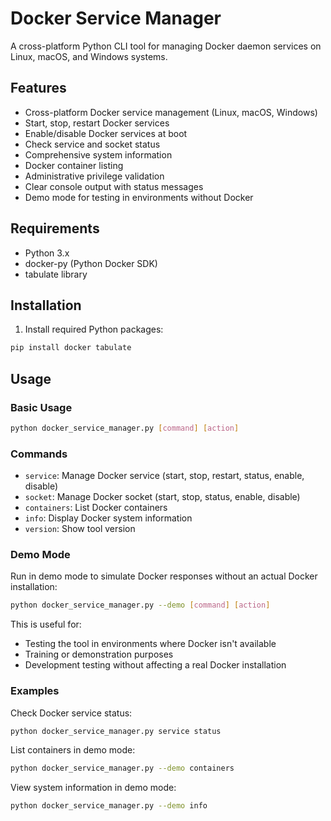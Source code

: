 # Docker Service Manager

A cross-platform Python CLI tool for managing Docker daemon services on Linux, macOS, and Windows systems.

## Features

- Cross-platform Docker service management (Linux, macOS, Windows)
- Start, stop, restart Docker services
- Enable/disable Docker services at boot
- Check service and socket status
- Comprehensive system information
- Docker container listing
- Administrative privilege validation
- Clear console output with status messages
- Demo mode for testing in environments without Docker

## Requirements

- Python 3.x
- docker-py (Python Docker SDK)
- tabulate library

## Installation

1. Install required Python packages:

```bash
pip install docker tabulate
```

## Usage

### Basic Usage

```bash
python docker_service_manager.py [command] [action]
```

### Commands

- `service`: Manage Docker service (start, stop, restart, status, enable, disable)
- `socket`: Manage Docker socket (start, stop, status, enable, disable)
- `containers`: List Docker containers
- `info`: Display Docker system information
- `version`: Show tool version

### Demo Mode

Run in demo mode to simulate Docker responses without an actual Docker installation:

```bash
python docker_service_manager.py --demo [command] [action]
```

This is useful for:
- Testing the tool in environments where Docker isn't available
- Training or demonstration purposes
- Development testing without affecting a real Docker installation

### Examples

Check Docker service status:
```bash
python docker_service_manager.py service status
```

List containers in demo mode:
```bash
python docker_service_manager.py --demo containers
```

View system information in demo mode:
```bash
python docker_service_manager.py --demo info
```
